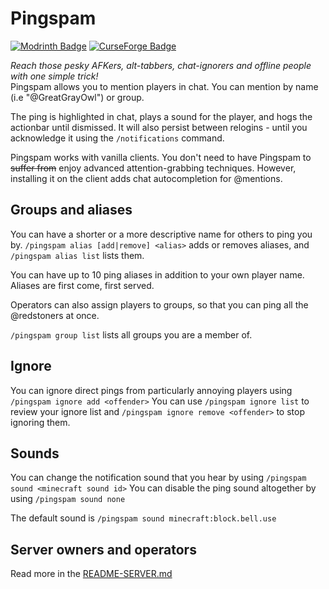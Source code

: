# Pingspam
[![Modrinth Badge](https://waffle.coffee/modrinth/pingspam/downloads)](https://modrinth.com/mod/pingspam)
[![CurseForge Badge](http://cf.way2muchnoise.eu/pingspam.svg)](https://www.curseforge.com/minecraft/mc-mods/pingspam)

*Reach those pesky AFKers, alt-tabbers, chat-ignorers and offline people with one simple trick!*  
Pingspam allows you to mention players in chat. You can mention by name (i.e "@GreatGrayOwl") or group.

The ping is highlighted in chat, plays a sound for the player, and hogs the actionbar until dismissed.
It will also persist between relogins - until you acknowledge it using the `/notifications` command.

Pingspam works with vanilla clients.
You don't need to have Pingspam to ~~suffer from~~ enjoy advanced attention-grabbing techniques.
However, installing it on the client adds chat autocompletion for @mentions.

## Groups and aliases
You can have a shorter or a more descriptive name for others to ping you by.
`/pingspam alias [add|remove] <alias>` adds or removes aliases, and `/pingspam alias list` lists them.

You can have up to 10 ping aliases in addition to your own player name. Aliases are first come, first served.

Operators can also assign players to groups, so that you can ping all the @redstoners at once.

`/pingspam group list` lists all groups you are a member of.

## Ignore
You can ignore direct pings from particularly annoying players using `/pingspam ignore add <offender>`
You can use `/pingspam ignore list` to review your ignore list and `/pingspam ignore remove <offender>` to stop ignoring them.

## Sounds
You can change the notification sound that you hear by using `/pingspam sound <minecraft sound id>`
You can disable the ping sound altogether by using `/pingspam sound none`

The default sound is `/pingspam sound minecraft:block.bell.use`

## Server owners and operators
Read more in the [README-SERVER.md](README-SERVER.md)


